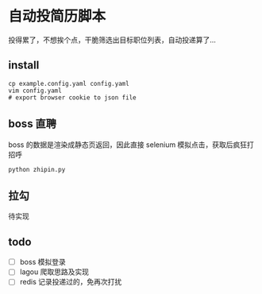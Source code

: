 # 自动投简历脚本

投得累了，不想挨个点，干脆筛选出目标职位列表，自动投递算了...

## install
```shell script
cp example.config.yaml config.yaml
vim config.yaml
# export browser cookie to json file
```

## boss 直聘

boss 的数据是渲染成静态页返回，因此直接 selenium 模拟点击，获取后疯狂打招呼

```python zhipin.py```

## 拉勾
待实现


## todo
- [ ] boss 模拟登录
- [ ] lagou 爬取思路及实现
- [ ] redis 记录投递过的，免再次打扰
